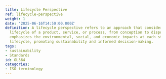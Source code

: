 ```yaml
---
title: Lifecycle Perspective
ref: lifecycle-perspective
weight: 1
date: '2025-06-16T14:50:00.000Z'
definition: A lifecycle perspective refers to an approach that considers the entire
  lifecycle of a product, service, or process, from conception to disposal. This perspective
  emphasizes the environmental, social, and economic impacts at each stage of the
  lifecycle, promoting sustainability and informed decision-making.
tags:
- sustainability
- Standards
id: GL364
categories:
- ISO terminology
---
```



